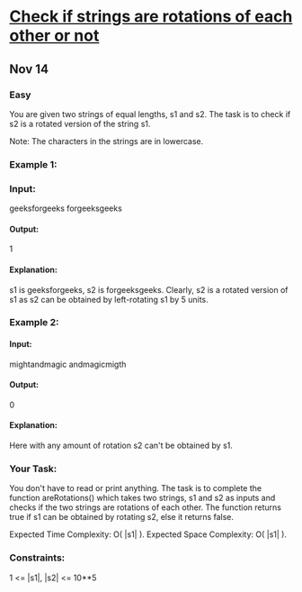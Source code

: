 # [Check if strings are rotations of each other or not](https://www.geeksforgeeks.org/problems/check-if-strings-are-rotations-of-each-other-or-not-1587115620/1)
## Nov 14
### Easy

You are given two strings of equal lengths, s1 and s2. The task is to check if s2 is a rotated version of the string s1.

Note: The characters in the strings are in lowercase.

### Example 1:

### Input:
geeksforgeeks
forgeeksgeeks

#### Output: 
1

#### Explanation:
s1 is geeksforgeeks, s2 is forgeeksgeeks. Clearly, s2 is a rotated version of s1 as s2 can be obtained by left-rotating s1 by 5 units.

### Example 2:

#### Input:
mightandmagic
andmagicmigth

#### Output: 
0

#### Explanation: 
Here with any amount of rotation s2 can't be obtained by s1.

### Your Task:
You don't have to read or print anything. The task is to complete the function areRotations() which takes two strings, s1 and s2 as inputs and checks if the two strings are rotations of each other. The function returns true if s1 can be obtained by rotating s2, else it returns false.

Expected Time Complexity: O( |s1| ).
Expected Space Complexity: O( |s1| ).

### Constraints:
1 <= |s1|, |s2| <= 10**5
